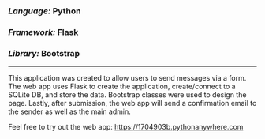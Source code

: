 ### *Language:* Python
### *Framework:* Flask
### *Library:* Bootstrap

---
This application was created to allow users to send messages via a form. The web app uses Flask to create the application, create/connect to a SQLite DB, and store the data. Bootstrap classes were used to design the page. Lastly, after submission, the web app will send a confirmation email to the sender as well as the main admin.


Feel free to try out the web app:
https://1704903b.pythonanywhere.com